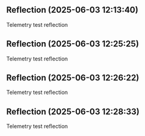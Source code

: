 

## Reflection (2025-06-03 12:13:40)

Telemetry test reflection

## Reflection (2025-06-03 12:25:25)

Telemetry test reflection

## Reflection (2025-06-03 12:26:22)

Telemetry test reflection

## Reflection (2025-06-03 12:28:33)

Telemetry test reflection
